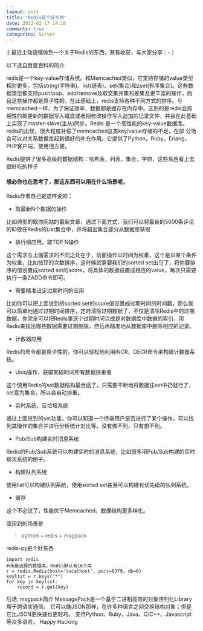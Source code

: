 ```yaml
---
layout: post
title: "Redis是个好东西"
date: 2013-02-17 14:10
comments: true
categories: Server
---
```

 :) 最近主动请缨做到一个关于Redis的东西，甚有收获，与大家分享：- ）

 以下选自百度百科的简介

redis是一个key-value存储系统。和Memcached类似，它支持存储的value类型相对更多，包括string(字符串)、list(链表)、set(集合)和zset(有序集合)。这些数据类型都支持push/pop、add/remove及取交集并集和差集及更丰富的操作，而且这些操作都是原子性的。在此基础上，redis支持各种不同方式的排序。与memcached一样，为了保证效率，数据都是缓存在内存中。区别的是redis会周期性的把更新的数据写入磁盘或者把修改操作写入追加的记录文件，并且在此基础上实现了master-slave(主从)同步。Redis 是一个高性能的key-value数据库。 redis的出现，很大程度补偿了memcached这类key/value存储的不足，在部 分场合可以对关系数据库起到很好的补充作用。它提供了Python，Ruby，Erlang，PHP客户端，使用很方便。

Redis提供了很多高级的数据结构：哈希表，列表，集合，字典，这些东西看上去很好吃的样子

#### 想必你也在思考了，那这东西可以用在什么场景呢，

Redis作者自己是这样说的：
+ 取最新N个数据的操作

比如典型的取你网站的最新文章，通过下面方式，我们可以将最新的5000条评论的ID放在Redis的List集合中，并将超出集合部分从数据库获取

+ 排行榜应用，取TOP N操作

这个需求与上面需求的不同之处在于，前面操作以时间为权重，这个是以某个条件为权重，比如按顶的次数排序，这时候就需要我们的sorted set出马了，将你要排序的值设置成sorted set的score，将具体的数据设置成相应的value，每次只需要执行一条ZADD命令即可。

+ 需要精准设定过期时间的应用

比如你可以把上面说到的sorted set的score值设置成过期时间的时间戳，那么就可以简单地通过过期时间排序，定时清除过期数据了，不仅是清除Redis中的过期数据，你完全可以把Redis里这个过期时间当成是对数据库中数据的索引，用Redis来找出哪些数据需要过期删除，然后再精准地从数据库中删除相应的记录。

+ 计数器应用

Redis的命令都是原子性的，你可以轻松地利用INCR，DECR命令来构建计数器系统。

+ Uniq操作，获取某段时间所有数据排重值

这个使用Redis的set数据结构最合适了，只需要不断地将数据往set中扔就行了，set意为集合，所以会自动排重。

+ 实时系统，反垃圾系统

通过上面说到的set功能，你可以知道一个终端用户是否进行了某个操作，可以找到其操作的集合并进行分析统计对比等。没有做不到，只有想不到。

+ Pub/Sub构建实时消息系统

Redis的Pub/Sub系统可以构建实时的消息系统，比如很多用Pub/Sub构建的实时聊天系统的例子。

+ 构建队列系统

使用list可以构建队列系统，使用sorted set甚至可以构建有优先级的队列系统。

+ 缓存

这个不必说了，性能优于Memcached，数据结构更多样化。

我用到的场景是
>python + redis + msgpack

redis-py是个好东西
```
import redis
#db是选择的数据库，Redis默认有16个库
r = redis.Redis(host='localhost', port=6379, db=0)
keylist = r.keys("*")
for key in keylist:
    record = r.get(key)
```

后话:
msgpack简介
MessagePack是一个基于二进制高效的对象序列化Library用于跨语言通信。
它可以像JSON那样，在许多种语言之间交换结构对象；但是它比JSON更快速也更轻巧。
支持Python、Ruby、Java、C/C++、Javascript等众多语言。
Happy Hacking
